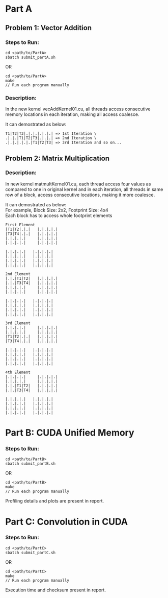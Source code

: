 # Part A

## Problem 1: Vector Addition

### Steps to Run:
```
cd <path/to/PartA>
sbatch submit_partA.sh
```
OR
```
cd <path/to/PartA>
make
// Run each program manually
```


### Description:
In the new kernel vecAddKernel01.cu, all threads access consecutive memory locations in each iteration, making all access coalesce.

It can demostrated as below:
```
T1|T2|T3|.|.|.|.|.|.| => 1st Iteration \
.|.|.|T1|T2|T3|.|.|.| => 2nd Iteration \
.|.|.|.|.|.|T1|T2|T3| => 3rd Iteration and so on...
```

## Problem 2: Matrix Multiplication

### Description:
In new kernel matmultKernel01.cu, each thread access four values as compared to one in original kernel and in each iteration, all threads in same row of a block, access consecutive locations, making it more coalesce.

It can demostrated as below: \
For example, Block Size: 2x2, Footprint Size: 4x4 \
Each block has to access whole footprint elements
```
First Element
|T1|T2|.|.|   |.|.|.|.|
|T3|T4|.|.|   |.|.|.|.|
|.|.|.|.|     |.|.|.|.|
|.|.|.|.|     |.|.|.|.|

|.|.|.|.|   |.|.|.|.|
|.|.|.|.|   |.|.|.|.|
|.|.|.|.|   |.|.|.|.|
|.|.|.|.|   |.|.|.|.|

2nd Element
|.|.|T1|T2|   |.|.|.|.|
|.|.|T3|T4|   |.|.|.|.|
|.|.|.|.|     |.|.|.|.|
|.|.|.|.|     |.|.|.|.|

|.|.|.|.|   |.|.|.|.|
|.|.|.|.|   |.|.|.|.|
|.|.|.|.|   |.|.|.|.|
|.|.|.|.|   |.|.|.|.|

3rd Element
|.|.|.|.|     |.|.|.|.|
|.|.|.|.|     |.|.|.|.|
|T1|T2|.|.|   |.|.|.|.|
|T3|T4|.|.|   |.|.|.|.|

|.|.|.|.|   |.|.|.|.|
|.|.|.|.|   |.|.|.|.|
|.|.|.|.|   |.|.|.|.|
|.|.|.|.|   |.|.|.|.|

4th Element
|.|.|.|.|     |.|.|.|.|
|.|.|.|.|     |.|.|.|.|
|.|.|T1|T2|   |.|.|.|.|
|.|.|T3|T4|   |.|.|.|.|

|.|.|.|.|   |.|.|.|.|
|.|.|.|.|   |.|.|.|.|
|.|.|.|.|   |.|.|.|.|
|.|.|.|.|   |.|.|.|.|
```


# Part B: CUDA Unified Memory

### Steps to Run:
```
cd <path/to/PartB>
sbatch submit_partB.sh
```
OR
```
cd <path/to/PartB>
make
// Run each program manually
```

Profiling details and plots are present in report.

# Part C: Convolution in CUDA

### Steps to Run:
```
cd <path/to/PartC>
sbatch submit_partC.sh
```
OR
```
cd <path/to/PartC>
make
// Run each program manually
```

Execution time and checksum present in report.